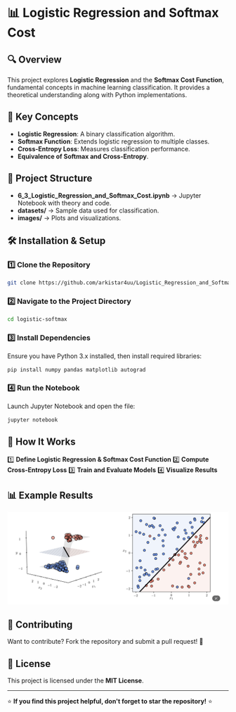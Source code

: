 # 📊 Logistic Regression and Softmax Cost

## 🔍 Overview
This project explores **Logistic Regression** and the **Softmax Cost Function**, fundamental concepts in machine learning classification. It provides a theoretical understanding along with Python implementations.

## 📌 Key Concepts
- **Logistic Regression**: A binary classification algorithm.
- **Softmax Function**: Extends logistic regression to multiple classes.
- **Cross-Entropy Loss**: Measures classification performance.
- **Equivalence of Softmax and Cross-Entropy**.

## 📂 Project Structure
- **6_3_Logistic_Regression_and_Softmax_Cost.ipynb** → Jupyter Notebook with theory and code.
- **datasets/** → Sample data used for classification.
- **images/** → Plots and visualizations.

## 🛠 Installation & Setup
### 1️⃣ Clone the Repository
```bash
git clone https://github.com/arkistar4uu/Logistic_Regression_and_Softmax_Cost.git
```
### 2️⃣ Navigate to the Project Directory
```bash
cd logistic-softmax
```
### 3️⃣ Install Dependencies
Ensure you have Python 3.x installed, then install required libraries:
```bash
pip install numpy pandas matplotlib autograd
```
### 4️⃣ Run the Notebook
Launch Jupyter Notebook and open the file:
```bash
jupyter notebook
```

## 🚀 How It Works
1️⃣ **Define Logistic Regression & Softmax Cost Function**
2️⃣ **Compute Cross-Entropy Loss**
3️⃣ **Train and Evaluate Models**
4️⃣ **Visualize Results**

## 📊 Example Results
![3D demo](Logistic_Regression.png)

## 🤝 Contributing
Want to contribute? Fork the repository and submit a pull request! 🎉

## 📄 License
This project is licensed under the **MIT License**.

---

⭐ **If you find this project helpful, don't forget to star the repository!** ⭐

